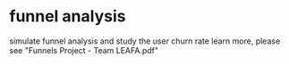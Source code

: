 # funnel analysis
simulate funnel analysis and study the user churn rate
learn more, please see "Funnels Project - Team LEAFA.pdf"
